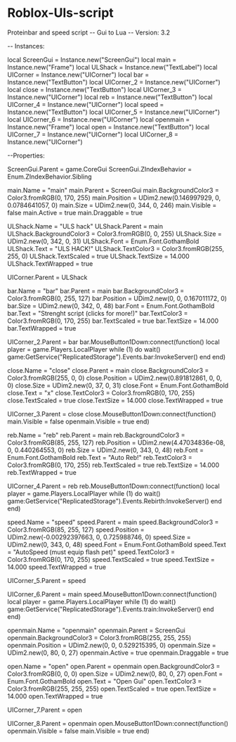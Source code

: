# Roblox-Uls-script
Proteinbar and speed script
-- Gui to Lua
-- Version: 3.2

-- Instances:

local ScreenGui = Instance.new("ScreenGui")
local main = Instance.new("Frame")
local ULShack = Instance.new("TextLabel")
local UICorner = Instance.new("UICorner")
local bar = Instance.new("TextButton")
local UICorner_2 = Instance.new("UICorner")
local close = Instance.new("TextButton")
local UICorner_3 = Instance.new("UICorner")
local reb = Instance.new("TextButton")
local UICorner_4 = Instance.new("UICorner")
local speed = Instance.new("TextButton")
local UICorner_5 = Instance.new("UICorner")
local UICorner_6 = Instance.new("UICorner")
local openmain = Instance.new("Frame")
local open = Instance.new("TextButton")
local UICorner_7 = Instance.new("UICorner")
local UICorner_8 = Instance.new("UICorner")

--Properties:

ScreenGui.Parent = game.CoreGui
ScreenGui.ZIndexBehavior = Enum.ZIndexBehavior.Sibling

main.Name = "main"
main.Parent = ScreenGui
main.BackgroundColor3 = Color3.fromRGB(0, 170, 255)
main.Position = UDim2.new(0.146997929, 0, 0.0784641057, 0)
main.Size = UDim2.new(0, 344, 0, 246)
main.Visible = false
main.Active = true
main.Draggable = true

ULShack.Name = "ULS hack"
ULShack.Parent = main
ULShack.BackgroundColor3 = Color3.fromRGB(0, 0, 255)
ULShack.Size = UDim2.new(0, 342, 0, 31)
ULShack.Font = Enum.Font.GothamBold
ULShack.Text = "ULS HACK!"
ULShack.TextColor3 = Color3.fromRGB(255, 255, 0)
ULShack.TextScaled = true
ULShack.TextSize = 14.000
ULShack.TextWrapped = true

UICorner.Parent = ULShack

bar.Name = "bar"
bar.Parent = main
bar.BackgroundColor3 = Color3.fromRGB(0, 255, 127)
bar.Position = UDim2.new(0, 0, 0.167011172, 0)
bar.Size = UDim2.new(0, 342, 0, 48)
bar.Font = Enum.Font.GothamBold
bar.Text = "Strenght script (clicks for more!)"
bar.TextColor3 = Color3.fromRGB(0, 170, 255)
bar.TextScaled = true
bar.TextSize = 14.000
bar.TextWrapped = true

UICorner_2.Parent = bar
bar.MouseButton1Down:connect(function()
	local player = game.Players.LocalPlayer
	while (1) do
		wait()
		game:GetService("ReplicatedStorage").Events.bar:InvokeServer()
	end
end)

close.Name = "close"
close.Parent = main
close.BackgroundColor3 = Color3.fromRGB(255, 0, 0)
close.Position = UDim2.new(0.891812861, 0, 0, 0)
close.Size = UDim2.new(0, 37, 0, 31)
close.Font = Enum.Font.GothamBold
close.Text = "x"
close.TextColor3 = Color3.fromRGB(0, 170, 255)
close.TextScaled = true
close.TextSize = 14.000
close.TextWrapped = true

UICorner_3.Parent = close
close.MouseButton1Down:connect(function()
main.Visible = false
openmain.Visible = true
end)

reb.Name = "reb"
reb.Parent = main
reb.BackgroundColor3 = Color3.fromRGB(85, 255, 127)
reb.Position = UDim2.new(4.47034836e-08, 0, 0.440264553, 0)
reb.Size = UDim2.new(0, 343, 0, 48)
reb.Font = Enum.Font.GothamBold
reb.Text = "Auto Reb!"
reb.TextColor3 = Color3.fromRGB(0, 170, 255)
reb.TextScaled = true
reb.TextSize = 14.000
reb.TextWrapped = true

UICorner_4.Parent = reb
reb.MouseButton1Down:connect(function()
	local player = game.Players.LocalPlayer
	while (1) do
		wait()
		game:GetService("ReplicatedStorage").Events.Rebirth:InvokeServer()
	end
end)

speed.Name = "speed"
speed.Parent = main
speed.BackgroundColor3 = Color3.fromRGB(85, 255, 127)
speed.Position = UDim2.new(-0.00292397663, 0, 0.725988746, 0)
speed.Size = UDim2.new(0, 343, 0, 48)
speed.Font = Enum.Font.GothamBold
speed.Text = "AutoSpeed (must equip flash pet)"
speed.TextColor3 = Color3.fromRGB(0, 170, 255)
speed.TextScaled = true
speed.TextSize = 14.000
speed.TextWrapped = true

UICorner_5.Parent = speed

UICorner_6.Parent = main
speed.MouseButton1Down:connect(function()
	local player = game.Players.LocalPlayer
	while (1) do
		wait()
		game:GetService("ReplicatedStorage").Events.train:InvokeServer()
	end
end)

openmain.Name = "openmain"
openmain.Parent = ScreenGui
openmain.BackgroundColor3 = Color3.fromRGB(255, 255, 255)
openmain.Position = UDim2.new(0, 0, 0.529215395, 0)
openmain.Size = UDim2.new(0, 80, 0, 27)
openmain.Active = true
openmain.Draggable = true

open.Name = "open"
open.Parent = openmain
open.BackgroundColor3 = Color3.fromRGB(0, 0, 0)
open.Size = UDim2.new(0, 80, 0, 27)
open.Font = Enum.Font.GothamBold
open.Text = "Open Gui"
open.TextColor3 = Color3.fromRGB(255, 255, 255)
open.TextScaled = true
open.TextSize = 14.000
open.TextWrapped = true

UICorner_7.Parent = open

UICorner_8.Parent = openmain
open.MouseButton1Down:connect(function()
openmain.Visible = false
main.Visible = true
end)
